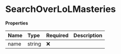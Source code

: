 # SearchOverLoLMasteries

**Properties**

| Name | Type   | Required | Description |
| :--- | :----- | :------- | :---------- |
| name | string | ❌       |             |

<!-- This file was generated by liblab | https://liblab.com/ -->
